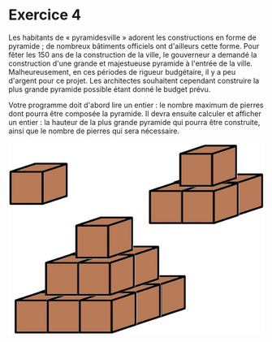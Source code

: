 # Exercice 4

Les habitants de « pyramidesville » adorent les constructions en forme de pyramide ; de nombreux bâtiments officiels ont d'ailleurs cette forme. Pour fêter les 150 ans de la construction de la ville, le gouverneur a demandé la construction d'une grande et majestueuse pyramide à l'entrée de la ville. Malheureusement, en ces périodes de rigueur budgétaire, il y a peu d'argent pour ce projet. Les architectes souhaitent cependant construire la plus grande pyramide possible étant donné le budget prévu.

Votre programme doit d'abord lire un entier : le nombre maximum de pierres dont pourra être composée la pyramide. Il devra ensuite calculer et afficher un entier : la hauteur de la plus grande pyramide qui pourra être construite, ainsi que le nombre de pierres qui sera nécessaire.

![Pyramide](images/pyramides.jpg)

